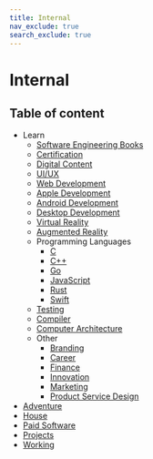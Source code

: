 ```yaml
---
title: Internal
nav_exclude: true
search_exclude: true
---
```


# Internal

<h2 class="text-delta">Table of content</h2>

-   Learn
    -   [Software Engineering Books](/internal/learn/software-engineering-books)
    -   [Certification](/internal/learn/certification)
    -   [Digital Content](/internal/learn/digital-content)
    -   [UI/UX](/internal/learn/ui-ux)
    -   [Web Development](/internal/learn/web-development)
    -   [Apple Development](/internal/learn/apple-development)
    -   [Android Development](/internal/learn/android-development)
    -   [Desktop Development](/internal/learn/desktop-development)
    -   [Virtual Reality](/internal/learn/virtual-reality)
    -   [Augmented Reality](/internal/learn/augmented-reality)
    -   Programming Languages
        -   [C](/internal/learn/programming-languages/c)
        -   [C++](/internal/learn/programming-languages/cpp)
        -   [Go](/internal/learn/programming-languages/go)
        -   [JavaScript](/internal/learn/programming-languages/javascript)
        -   [Rust](/internal/learn/programming-languages/rust)
        -   [Swift](/internal/learn/programming-languages/swift)
    -   [Testing](/internal/learn/testing)
    -   [Compiler](/internal/learn/compiler)
    -   [Computer Architecture](/internal/learn/computer-architecture)
    -   Other
        -   [Branding](/internal/learn/other/branding)
        -   [Career](/internal/learn/other/career)
        -   [Finance](/internal/learn/other/finance)
        -   [Innovation](/internal/learn/other/innovation)
        -   [Marketing](/internal/learn/other/marketing)
        -   [Product Service Design](/internal/learn/other/product-service-design)
-   [Adventure](/internal/adventure)
-   [House](/internal/house)
-   [Paid Software](/internal/paid-software)
-   [Projects](/internal/projects)
-   [Working](/internal/working)

